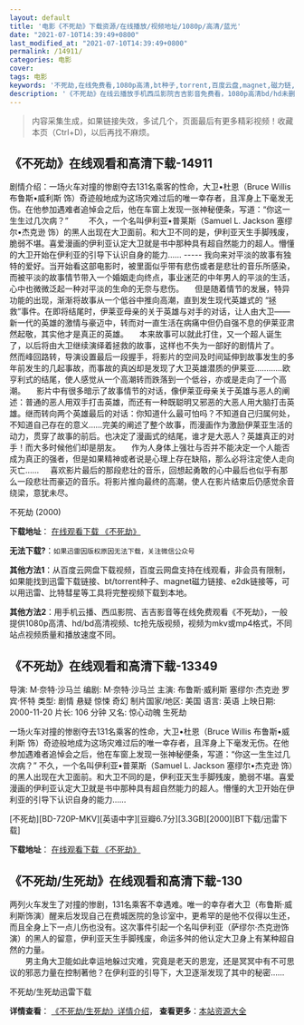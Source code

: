 ```yaml
---
layout: default
title: '电影《不死劫》下载资源/在线播放/视频地址/1080p/高清/蓝光'
date: "2021-07-10T14:39:49+0800"
last_modified_at: "2021-07-10T14:39:49+0800"
permalink: /14911/
categories: 电影
cover:
tags: 电影
keywords: '不死劫,在线免费看,1080p高清,bt种子,torrent,百度云盘,magnet,磁力链,迅雷下载资源'
description: '《不死劫》在线云播放手机西瓜影院吉吉影音免费看，1080p高清bd/hd未删减完整版和tc抢先枪版，mkv/mp4格式，附带bt/torrent种子、magnet/磁力链、百度云盘、网盘资源迅雷下载链接'
---
```


>内容采集生成，如果链接失效，多试几个，页面最后有更多精彩视频！收藏本页（Ctrl+D)，以后再找不麻烦。


## 《不死劫》在线观看和高清下载-14911

剧情介绍：一场火车对撞的惨剧夺去131名乘客的性命，大卫•杜恩（Bruce Willis 布鲁斯•威利斯 饰）奇迹般地成为这场灾难过后的唯一幸存者，且浑身上下毫发无伤。在他参加遇难者追悼会之后，他在车窗上发现一张神秘便条，写道：“你这一生生过几次病？”  　　不久，一个名叫伊利亚•普莱斯（Samuel L. Jackson 塞缪尔•杰克逊 饰）的黑人出现在大卫面前。和大卫不同的是，伊利亚天生手脚残废，脆弱不堪。喜爱漫画的伊利亚认定大卫就是书中那种具有超自然能力的超人。懵懂的大卫开始在伊利亚的引导下认识自身的能力…… ----- 我向来对平淡的故事有独特的爱好。当开始看这部电影时，被里面似乎带有悲伤或者是悲壮的音乐所感染，而被平淡的故事情节带入一个婚姻走向终点，事业迷茫的中年男人的平淡的生活，心中也微微泛起一种对平淡的生命的无奈与悲伤。     但是随着情节的发展，特异功能的出现，渐渐将故事从一个低谷中推向高潮，直到发生现代英雄式的 “拯救”事件。在即将结尾时，伊莱亚母亲的关于英雄与对手的对话，让人由大卫——新一代的英雄的激情与豪迈中，转而对一直生活在病痛中但仍自强不息的伊莱亚肃然起敬，其实他才是真正的英雄。     本来故事可以就此打住，又一个超人诞生了，以后将由大卫继续演绎着拯救的故事，这样也不失为一部好的剧情片了。     然而峰回路转，导演设置最后一段握手，将影片的空间及时间延伸到故事发生的多年前发生的几起事故，而事故的真凶却是发现了大卫英雄潜质的伊莱亚…………欧亨利式的结尾，使人感觉从一个高潮转而跌落到一个低谷，亦或是走向了一个高潮。     影片中有很多暗示了故事情节的对话，像伊莱亚母亲关于英雄与恶人的阐述：普通的恶人用双手打击英雄，而还有一种既聪明又邪恶的大恶人用大脑打击英雄。继而转向两个英雄最后的对话：你知道什么最可怕吗？不知道自己归属何处，不知道自己存在的意义……完美的阐述了整个故事，而漫画作为激励伊莱亚生活的动力，贯穿了故事的前后。也决定了漫画式的结尾，谁才是大恶人？英雄真正的对手！而大多时候他们却是朋友。     作为人身体上强壮与否并不能决定一个人能否成为真正的强者，但是如果精神或者说是心理上存在缺陷，那么必将注定使人走向灭亡……     喜欢影片最后的那段悲壮的音乐，回想起勇敢的心中最后也似乎有那么一段悲壮而豪迈的音乐。将影片推向最终的高潮，使人在影片结束后仍感觉余音绕梁，意犹未尽。


不死劫 (2000)

**下载地址**： [在线观看下载 《不死劫》](https://www.btbtdy.me/btdy/dy4922.html) 


**无法下载?**：`如果迅雷因版权原因无法下载，关注微信公众号 `

**其他方法1**：从百度云网盘下载视频，百度云网盘支持在线观看，非会员有限制，如果能找到迅雷下载链接、bt/torrent种子、magnet磁力链接、e2dk链接等，可以用迅雷、比特彗星等工具将完整视频下载到本地。

**其他方法2**：用手机云播、西瓜影院、吉吉影音等在线免费观看《不死劫》，一般提供1080p高清、hd/bd高清视频、tc抢先版视频，视频为mkv或mp4格式，不同站点视频质量和播放速度不同。


## 《不死劫》在线观看和高清下载-13349

导演: M·奈特·沙马兰 编剧: M·奈特·沙马兰 主演: 布鲁斯·威利斯 塞缪尔·杰克逊 罗宾·怀特 类型: 剧情 悬疑 惊悚 奇幻 制片国家/地区: 美国 语言: 英语 上映日期: 2000-11-20 片长: 106 分钟 又名: 惊心动魄 生死劫

一场火车对撞的惨剧夺去131名乘客的性命，大卫•杜恩（Bruce Willis 布鲁斯•威利斯 饰）奇迹般地成为这场灾难过后的唯一幸存者，且浑身上下毫发无伤。在他参加遇难者追悼会之后，他在车窗上发现一张神秘便条，写道：“你这一生生过几次病？” 不久，一个名叫伊利亚•普莱斯（Samuel L. Jackson 塞缪尔•杰克逊 饰）的黑人出现在大卫面前。和大卫不同的是，伊利亚天生手脚残废，脆弱不堪。喜爱漫画的伊利亚认定大卫就是书中那种具有超自然能力的超人。懵懂的大卫开始在伊利亚的引导下认识自身的能力……


[不死劫][BD-720P-MKV][英语中字][豆瓣6.7分][3.3GB][2000][BT下载/迅雷下载]

**下载地址**： [在线观看下载 《不死劫》](https://www.btdx8.com/torrent/unbreakable_2000.html) 


## 《不死劫/生死劫》在线观看和高清下载-130

两列火车发生了对撞的惨剧，131名乘客不幸遇难。唯一的幸存者大卫（布鲁斯&middot;威利斯饰演）醒来后发现自己在费城医院的急诊室中，更希罕的是他不仅得以生还，而且全身上下一点儿伤也没有。这次事件引起一个名叫伊利亚（萨缪尔·杰克逊饰演）的黑人的留意，伊利亚天生手脚残废，命运多舛的他认定大卫身上有某种超自然的力量。<br />　　男主角大卫能如此幸运地躲过灾难，究竟是老天的恩宠，还是冥冥中有不可思议的邪恶力量在控制著他？在伊利亚的引导下，大卫逐渐发现了其中的秘密……


不死劫/生死劫迅雷下载

**详情查看**： [《不死劫/生死劫》详情介绍](/movie/130/)， **查看更多**：[本站资源大全](/movie/t/all/)

